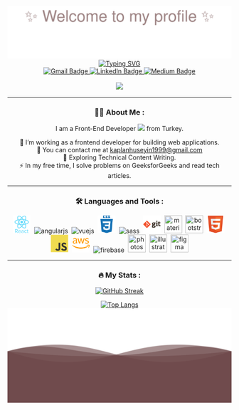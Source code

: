 <div align="center">
 
<img src="src/header.svg"/>
<!-- typing svg -->
<a href="#"><img src="https://readme-typing-svg.demolab.com?font=Charmonman&size=25&duration=4999&pause=1000&color=B2A98D&background=C1FF6D00&center=true&vCenter=true&width=500&lines=Hey+There+%2C+I'm+Huseyin+Kaplan+%F0%9F%98%8E;I+am+front+end+developer+%F0%9F%96%A5%EF%B8%8F;I+improve+myself+every+day%2C+and+i+enjoy+it+%F0%9F%98%83++;+thanks+for+visiting+my+profile+%F0%9F%A4%A9;%F0%9F%91%87You+can+contact+me+using+the+buttons+below%F0%9F%91%87" alt="Typing SVG" /></a>
<!-- badges -->

</br>  
<div id="badges">

<a target="_blank" href="mailto:kaplanhuseyin1999@gmail.com">
<img src="https://img.shields.io/badge/Gmail-D14836?style=for-the-badge&logo=gmail&logoColor=white" alt="Gmail Badge"/>
</a>

<a href="https://www.linkedin.com/in/huseyin-kaplan">
<img src="https://img.shields.io/badge/LinkedIn-blue?style=for-the-badge&logo=linkedin&logoColor=white" alt="LinkedIn Badge"/>
</a>
 
 <a href="https://medium.com/@huseyin-kaplan">
<img src="https://img.shields.io/badge/Medium-black?style=for-the-badge&logo=medium&logoColor=white" alt="Medium Badge"/>
</a>
 
 
</br>



<img src="https://komarev.com/ghpvc/?username=huseyinkaplan00&style=flat-square&color=blue" alt=""/>
</div>

<img src="https://media.giphy.com/media/xBTSwCTFkgfcdTjHMz/giphy.gif" width="25%"/>



---

### :man_technologist: About Me :
I am a Front-End Developer  <img src="https://media.giphy.com/media/3iyKHMIKg5VWG6qHUm/giphy.gif" width="30"> from Turkey.

 :telescope: I’m working as a frontend developer for building web applications. <br/>
 :e-mail:  You can contact me at [kaplanhuseyin1999@gmail.com](mailto:kaplanhuseyin1999@gmail.com) <br/>
 :seedling: Exploring Technical Content Writing.<br/>
 :zap: In my free time, I solve problems on GeeksforGeeks and read tech articles.<br/>

 

---
### :hammer_and_wrench: Languages and Tools :
<div>
<img src="https://raw.githubusercontent.com/devicons/devicon/1119b9f84c0290e0f0b38982099a2bd027a48bf1/icons/react/react-original-wordmark.svg" title="React" alt="React" width="40" height="40"/>&nbsp;
<img src="https://cdn.jsdelivr.net/gh/devicons/devicon/icons/angularjs/angularjs-original.svg" title="angularjs" alt="angularjs" width="40" height="40"/>&nbsp;
<img src="https://cdn.jsdelivr.net/gh/devicons/devicon/icons/vuejs/vuejs-original.svg" title="vuejs" alt="vuejs" width="40" height="40"/>&nbsp;
<img src="https://raw.githubusercontent.com/devicons/devicon/1119b9f84c0290e0f0b38982099a2bd027a48bf1/icons/css3/css3-plain-wordmark.svg"  title="CSS3" alt="CSS" width="40" height="40"/>&nbsp;
<img src="https://cdn.jsdelivr.net/gh/devicons/devicon/icons/sass/sass-original.svg" title="sass" alt="sass" width="40" height="40"/>&nbsp;
 <img src="https://raw.githubusercontent.com/devicons/devicon/1119b9f84c0290e0f0b38982099a2bd027a48bf1/icons/git/git-original-wordmark.svg" title="Git" **alt="Git" width="40" height="40"/>&nbsp;
<img src="https://cdn.jsdelivr.net/gh/devicons/devicon/icons/materialui/materialui-original.svg"  title="materialui" **alt="materialui" width="40" height="40"/>&nbsp;
<img src="https://cdn.jsdelivr.net/gh/devicons/devicon/icons/bootstrap/bootstrap-original.svg"  title="bootstrap" **alt="bootstrap" width="40" height="40"/>&nbsp;
<img src="https://raw.githubusercontent.com/devicons/devicon/1119b9f84c0290e0f0b38982099a2bd027a48bf1/icons/html5/html5-original.svg" title="HTML5" alt="HTML" width="40" height="40"/>&nbsp;
<img src="https://raw.githubusercontent.com/devicons/devicon/1119b9f84c0290e0f0b38982099a2bd027a48bf1/icons/javascript/javascript-original.svg" title="JavaScript" alt="JavaScript" width="40" height="40"/>&nbsp;
<img src="https://raw.githubusercontent.com/devicons/devicon/1119b9f84c0290e0f0b38982099a2bd027a48bf1/icons/amazonwebservices/amazonwebservices-plain-wordmark.svg" title="AWS" alt="AWS" width="40" height="40"/>&nbsp;
<img src="https://cdn.jsdelivr.net/gh/devicons/devicon/icons/firebase/firebase-plain-wordmark.svg" title="firebase" alt="firebase" width="40" height="40"/>&nbsp;  
<img src="https://cdn.jsdelivr.net/gh/devicons/devicon/icons/photoshop/photoshop-plain.svg" title="photoshop" **alt="photoshop" width="40" height="40"/>&nbsp;
<img src="https://cdn.jsdelivr.net/gh/devicons/devicon/icons/illustrator/illustrator-plain.svg" title="illustrator" **alt="illustrator" width="40" height="40"/>&nbsp;     
<img src="https://svgshare.com/i/w13.svg" title="figma" **alt="figma" width="40" height="40"/>




</div>

---
### :fire: My Stats :

[![GitHub Streak](http://github-readme-streak-stats.herokuapp.com?user=huseyinkaplan00&theme=dark&border_radius=10)](https://git.io/streak-stats)

[![Top Langs](https://github-readme-stats.vercel.app/api/top-langs/?username=huseyinkaplan00&layout=compact&theme=vision-friendly-dark)](https://github.com/anuraghazra/github-readme-stats)
<img src="src/footer.svg"/>

</div>
